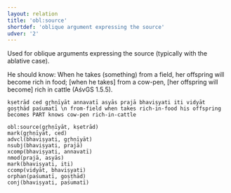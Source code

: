 ```yaml
---
layout: relation
title: 'obl:source'
shortdef: 'oblique argument expressing the source'
udver: '2'
---
```


Used for oblique arguments expressing the source (typically with the ablative case).

He should know: When he takes (something) from a field, her offspring will become rich in food; [when he takes] from a cow-pen, [her offspring will become] rich in cattle (AśvGS 1.5.5).
~~~ sdparse
kṣetrād ced gr̥hṇīyāt annavatī asyās prajā bhaviṣyati iti vidyāt goṣṭhād paśumatī \n from-field when takes rich-in-food his offspring becomes PART knows cow-pen rich-in-cattle

obl:source(gr̥hṇīyāt, kṣetrād)
mark(gr̥hṇīyāt, ced)
advcl(bhaviṣyati, gr̥hṇīyāt)
nsubj(bhaviṣyati, prajā)
xcomp(bhaviṣyati, annavatī)
nmod(prajā, asyās)
mark(bhaviṣyati, iti)
ccomp(vidyāt, bhaviṣyati)
orphan(paśumatī, goṣṭhād)
conj(bhaviṣyati, paśumatī)
~~~
